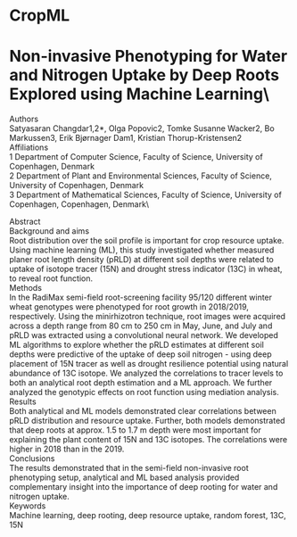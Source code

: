 # CropML
# Non-invasive Phenotyping for Water and Nitrogen Uptake by Deep Roots Explored using Machine Learning\
Authors\
Satyasaran Changdar1,2*, Olga Popovic2, Tomke Susanne Wacker2, Bo Markussen3, Erik Bjørnager Dam1, Kristian Thorup-Kristensen2\
Affiliations\
1 Department of Computer Science, Faculty of Science, University of Copenhagen, Denmark\
2 Department of Plant and Environmental Sciences, Faculty of Science, University of Copenhagen, Denmark\
3 Department of Mathematical Sciences, Faculty of Science, University of Copenhagen, Copenhagen, Denmark\



Abstract \
Background and aims\
Root distribution over the soil profile is important for crop resource uptake. Using machine learning (ML), this study investigated whether measured planer root length density (pRLD) at different soil depths were related to uptake of isotope tracer (15N) and drought stress indicator (13C) in wheat, to reveal root function.\
Methods\
In the RadiMax semi-field root-screening facility 95/120 different winter wheat genotypes were phenotyped for root growth in 2018/2019, respectively. Using the minirhizotron technique, root images were acquired across a depth range from 80 cm to 250 cm in May, June, and July and pRLD was extracted using a convolutional neural network. We developed ML algorithms to explore whether the pRLD estimates at different soil depths were predictive of the uptake of deep soil nitrogen - using deep placement of 15N tracer as well as drought resilience potential using natural abundance of 13C isotope. We analyzed the correlations to tracer levels to both an analytical root depth estimation and a ML approach. We further analyzed the genotypic effects on root function using mediation analysis.\
Results\
Both analytical and ML models demonstrated clear correlations between pRLD distribution and resource uptake. Further, both models demonstrated that deep roots at approx. 1.5 to 1.7 m depth were most important for explaining the plant content of 15N and 13C isotopes. The correlations were higher in 2018 than in the 2019. \
Conclusions\
The results demonstrated that in the semi-field non-invasive root phenotyping setup, analytical and ML based analysis provided complementary insight into the importance of deep rooting for water and nitrogen uptake.\
Keywords\
Machine learning, deep rooting, deep resource uptake, random forest, 13C, 15N


